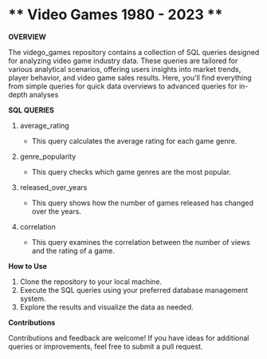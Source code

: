 # ** Video Games 1980 - 2023 **


**OVERVIEW**

The vidego_games repository contains a collection of SQL queries designed for analyzing video game industry data. These queries are tailored for various analytical scenarios, offering users insights into market trends, player behavior, and video game sales results. Here, you'll find everything from simple queries for quick data overviews to advanced queries for in-depth analyses

**SQL QUERIES** 

1. average_rating
   - This query calculates the average rating for each game genre.

2. genre_popularity
   - This query checks which game genres are the most popular.

3. released_over_years
   - This query shows how the number of games released has changed over the years.

4. correlation
   - This query examines the correlation between the number of views and the rating of a game.

**How to Use**

1. Clone the repository to your local machine.
2. Execute the SQL queries using your preferred database management system.
3. Explore the results and visualize the data as needed.

**Contributions**

Contributions and feedback are welcome! If you have ideas for additional queries or improvements, feel free to submit a pull request.










 
   
   
